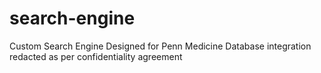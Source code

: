 # search-engine
Custom Search Engine Designed for Penn Medicine
Database integration redacted as per confidentiality agreement
